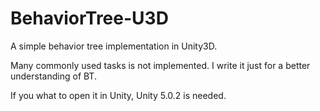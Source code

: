 # BehaviorTree-U3D
A simple behavior tree implementation in Unity3D.

Many commonly used tasks is not implemented.
I write it just for a better understanding of BT.

If you what to open it in Unity, Unity 5.0.2 is needed.
